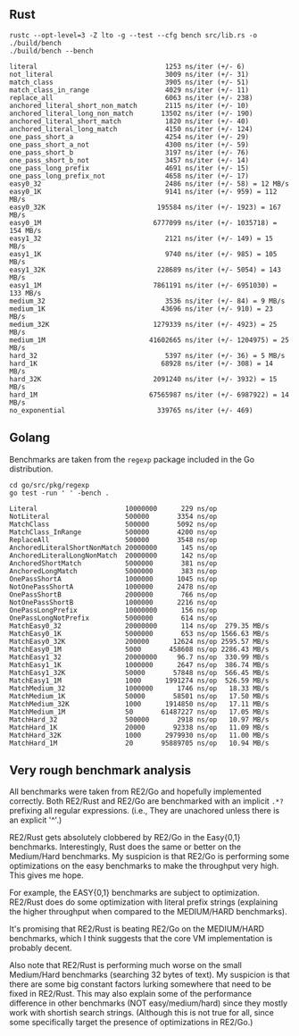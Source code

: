 Rust
----
```
rustc --opt-level=3 -Z lto -g --test --cfg bench src/lib.rs -o ./build/bench
./build/bench --bench

literal                                1253 ns/iter (+/- 6)
not_literal                            3009 ns/iter (+/- 31)
match_class                            3905 ns/iter (+/- 51)
match_class_in_range                   4029 ns/iter (+/- 11)
replace_all                            6063 ns/iter (+/- 238)
anchored_literal_short_non_match       2115 ns/iter (+/- 10)
anchored_literal_long_non_match       13502 ns/iter (+/- 190)
anchored_literal_short_match           1820 ns/iter (+/- 40)
anchored_literal_long_match            4150 ns/iter (+/- 124)
one_pass_short_a                       4254 ns/iter (+/- 29)
one_pass_short_a_not                   4300 ns/iter (+/- 59)
one_pass_short_b                       3197 ns/iter (+/- 76)
one_pass_short_b_not                   3457 ns/iter (+/- 14)
one_pass_long_prefix                   4691 ns/iter (+/- 15)
one_pass_long_prefix_not               4658 ns/iter (+/- 17)
easy0_32                               2486 ns/iter (+/- 58) = 12 MB/s
easy0_1K                               9141 ns/iter (+/- 959) = 112 MB/s
easy0_32K                            195584 ns/iter (+/- 1923) = 167 MB/s
easy0_1M                            6777099 ns/iter (+/- 1035718) = 154 MB/s
easy1_32                               2121 ns/iter (+/- 149) = 15 MB/s
easy1_1K                               9740 ns/iter (+/- 985) = 105 MB/s
easy1_32K                            228689 ns/iter (+/- 5054) = 143 MB/s
easy1_1M                            7861191 ns/iter (+/- 6951030) = 133 MB/s
medium_32                              3536 ns/iter (+/- 84) = 9 MB/s
medium_1K                             43696 ns/iter (+/- 910) = 23 MB/s
medium_32K                          1279339 ns/iter (+/- 4923) = 25 MB/s
medium_1M                          41602665 ns/iter (+/- 1204975) = 25 MB/s
hard_32                                5397 ns/iter (+/- 36) = 5 MB/s
hard_1K                               68928 ns/iter (+/- 308) = 14 MB/s
hard_32K                            2091240 ns/iter (+/- 3932) = 15 MB/s
hard_1M                            67565987 ns/iter (+/- 6987922) = 14 MB/s
no_exponential                       339765 ns/iter (+/- 469)
```

Golang
------
Benchmarks are taken from the `regexp` package included in the Go distribution.

```
cd go/src/pkg/regexp
go test -run ' ' -bench .

Literal                      10000000      229 ns/op
NotLiteral                   500000       3354 ns/op
MatchClass                   500000       5092 ns/op
MatchClass_InRange           500000       4200 ns/op
ReplaceAll                   500000       3548 ns/op
AnchoredLiteralShortNonMatch 20000000      145 ns/op
AnchoredLiteralLongNonMatch  20000000      142 ns/op
AnchoredShortMatch           5000000       381 ns/op
AnchoredLongMatch            5000000       383 ns/op
OnePassShortA                1000000      1045 ns/op
NotOnePassShortA             1000000      2478 ns/op
OnePassShortB                2000000       766 ns/op
NotOnePassShortB             1000000      2216 ns/op
OnePassLongPrefix            10000000      156 ns/op
OnePassLongNotPrefix         5000000       614 ns/op
MatchEasy0_32                20000000      114 ns/op  279.35 MB/s
MatchEasy0_1K                5000000       653 ns/op 1566.63 MB/s
MatchEasy0_32K               200000      12624 ns/op 2595.57 MB/s
MatchEasy0_1M                5000       458608 ns/op 2286.43 MB/s
MatchEasy1_32                20000000     96.7 ns/op  330.99 MB/s
MatchEasy1_1K                1000000      2647 ns/op  386.74 MB/s
MatchEasy1_32K               50000       57848 ns/op  566.45 MB/s
MatchEasy1_1M                1000      1991274 ns/op  526.59 MB/s
MatchMedium_32               1000000      1746 ns/op   18.33 MB/s
MatchMedium_1K               50000       58501 ns/op   17.50 MB/s
MatchMedium_32K              1000      1914850 ns/op   17.11 MB/s
MatchMedium_1M               50       61487227 ns/op   17.05 MB/s
MatchHard_32                 500000       2918 ns/op   10.97 MB/s
MatchHard_1K                 20000       92338 ns/op   11.09 MB/s
MatchHard_32K                1000      2979930 ns/op   11.00 MB/s
MatchHard_1M                 20       95889705 ns/op   10.94 MB/s
```


Very rough benchmark analysis
-----------------------------
All benchmarks were taken from RE2/Go and hopefully implemented correctly.
Both RE2/Rust and RE2/Go are benchmarked with an implicit `.*?` prefixing all 
regular expressions. (i.e., They are unachored unless there is an explicit 
'^'.)

RE2/Rust gets absolutely clobbered by RE2/Go in the Easy{0,1} benchmarks. 
Interestingly, Rust does the same or better on the Medium/Hard benchmarks. My 
suspicion is that RE2/Go is performing some optimizations on the easy 
benchmarks to make the throughput very high. This gives me hope.

For example, the EASY{0,1} benchmarks are subject to optimization. RE2/Rust
does do some optimization with literal prefix strings (explaining the higher
throughput when compared to the MEDIUM/HARD benchmarks).

It's promising that RE2/Rust is beating RE2/Go on the MEDIUM/HARD benchmarks, 
which I think suggests that the core VM implementation is probably decent.

Also note that RE2/Rust is performing much worse on the small Medium/Hard 
benchmarks (searching 32 bytes of text). My suspicion is that there are some 
big constant factors lurking somewhere that need to be fixed in RE2/Rust.
This may also explain some of the performance difference in other benchmarks 
(NOT easy/medium/hard) since they mostly work with shortish search strings.
(Although this is not true for all, since some specifically target the presence 
of optimizations in RE2/Go.)

